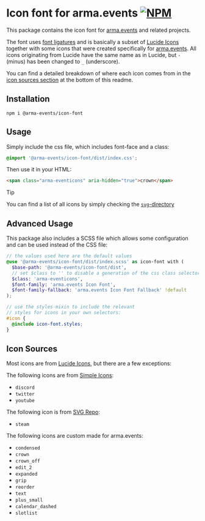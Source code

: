 # Icon font for arma.events [![NPM](https://img.shields.io/npm/v/%40arma-events%2Ficon-font?style=flat-square)](https://npmjs.com/package/@arma-events/icon-font)

This package contains the icon font for [arma.events](https://arma.events) and related projects.

The font uses [font ligatures](https://fonts.google.com/knowledge/glossary/ligature) and is basically a subset of [Lucide Icons](https://github.com/lucide-icons/lucide) together with some icons that were created specifically for [arma.events](https://arma.events). All icons originating from Lucide have the same name as in Lucide, but `-` (minus) has been changed to `_` (underscore).

You can find a detailed breakdown of where each icon comes from in the [icon sources section](#icon-sources) at the bottom of this readme.

## Installation

```
npm i @arma-events/icon-font
```

## Usage

Simply include the css file, which includes font-face and a class:

```css
@import '@arma-events/icon-font/dist/index.css';
```

Then use it in your HTML:

```html
<span class="arma-eventicons" aria-hidden="true">crown</span>
```

> [!TIP]
> You can find a list of all icons by simply checking the [`svg`-directory](./svg/)

## Advanced Usage

This package also includes a SCSS file which allows some configuration and can be used instead of the CSS file:

```scss
// the values used here are the default values
@use '@arma-events/icon-font/dist/index.scss' as icon-font with (
  $base-path: '@arma-events/icon-font/dist',
  // set $class to '' to disable a generation of the css class selector
  $class: 'arma-eventicons',
  $font-family: 'arma.events Icon Font',
  $font-family-fallback: 'arma.events Icon Font Fallback' !default
);

// use the styles-mixin to include the relevant
// styles for icons in your own selectors:
#icon {
  @include icon-font.styles;
}
```

## Icon Sources

Most icons are from [Lucide Icons](https://github.com/lucide-icons/lucide), but there are a few exceptions:

The following icons are from [Simple Icons](https://github.com/simple-icons/simple-icons):

- `discord`
- `twitter`
- `youtube`

The following icon is from [SVG Repo](https://www.svgrepo.com):
- `steam`

The following icons are custom made for arma.events:

- `condensed`
- `crown`
- `crown_off`
- `edit_2`
- `expanded`
- `grip`
- `reorder`
- `text`
- `plus_small`
- `calendar_dashed`
- `slotlist`
